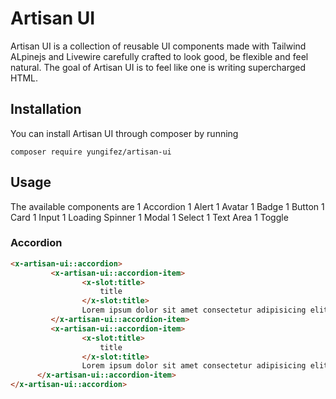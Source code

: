 # Artisan UI

Artisan UI is a collection of reusable UI components made with Tailwind ALpinejs and Livewire carefully crafted to look good, be flexible and feel natural. The goal of Artisan UI is to feel like one is writing supercharged HTML.

## Installation

You can install Artisan UI through composer by running 

```shell
composer require yungifez/artisan-ui
```

## Usage 
The available components are 
1 Accordion
1 Alert
1 Avatar
1 Badge
1 Button
1 Card
1 Input
1 Loading Spinner
1 Modal
1 Select
1 Text Area
1 Toggle

### Accordion
```html
<x-artisan-ui::accordion>
         <x-artisan-ui::accordion-item>
                <x-slot:title>
                    title
                </x-slot:title>
                Lorem ipsum dolor sit amet consectetur adipisicing elit. 		 Magnam deleniti reprehenderit provident porro quo! Mollitia omnis suscipit, quaerat minima aliquam inventore, ex, sapiente fugit molestias dolor magni amet sit ducimus.'
         </x-artisan-ui::accordion-item>
         <x-artisan-ui::accordion-item>
                <x-slot:title>
                    title
                </x-slot:title>
                Lorem ipsum dolor sit amet consectetur adipisicing elit. Magnam deleniti reprehenderit provident porro quo! Mollitia omnis suscipit, quaerat minima aliquam inventore, ex, sapiente fugit molestias dolor magni amet sit ducimus.'
      </x-artisan-ui::accordion-item>
</x-artisan-ui::accordion>
```